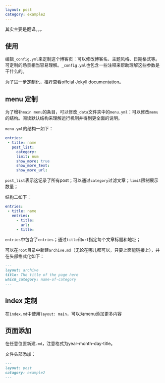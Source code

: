 ```yaml
---
layout: post
category: example2
---
```


其实主要是翻译。。。

## 使用

编辑`_config.yml`来定制这个博客页：可以修改博客名、主题风格、日期格式等。可定制的场景相当容易理解。`_config.yml`也包含一些注释来帮助理解这些参数是干什么的。

为了进一步定制化，推荐查看offcial Jekyll documentation。

## menu 定制

为了增补`main menu`的条目，可以修改`_data`文件夹中的`menu.yml`：可以修改`menu`的结构。阅读默认结构来理解运行机制并得到更全面的说明。

`menu.yml`的结构一如下：

```yml
entries:
 - title: name
   post_list:
     category:
     limit: num
     show_more: true
     show_more_text: 
     show_more_url: 
```

`post_list`表示这记录了所有post；可以通过`category`过滤文章；`limit`限制展示数量；

结构二如下：

```yml
entries:
 - title: name
   entries:
     - title:
       url:
     - title:
```

`entries`中包含了`entries`；通过`title`和`url`指定每个文章标题和地址；

可以在`root`目录中新建`archive.md`（无论在哪儿都可以，只要上面能链接上），并在头部格式化如下：

```md
---
layout: archive
title: The title of the page here
which_category: name-of-category
---
```

## index 定制

在`index.md`中使用`layout: main`，可以为menu添加更多内容

## 页面添加

在任意位置新建`.md`，注意格式为year-month-day-title。

文件头部添加：

```md
---
layout: post
catagory: example2
---
```


